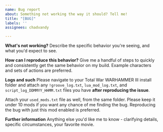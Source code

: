 ```yaml
---
name: Bug report
about: Something not working the way it should? Tell me!
title: "[BUG]"
labels: ''
assignees: chadvandy

---
```


**What's not working?**
Describe the specific behavior you're seeing, and what you'd expect to see.

**How can I reproduce this behavior?**
Give me a handful of steps to quickly and consistently get the same behavior on my build. Example characters and sets of actions are preferred.

**Logs and such**
Please navigate to your Total War WARHAMMER III install folder and attach any `!groove_log.txt`, `lua_mod_log.txt`, and `script_log_DDMMYY_HHMM.txt` files you have **after reproducing the issue**.

Attach your `used_mods.txt` file as well, from the same folder. Please keep it under 10 mods if you want any chance of me finding the bug. Reproducing the bug with just this mod enabled is preferred.

**Further information**
Anything else you'd like me to know - clarifying details, specific circumstances, your favorite movie.
